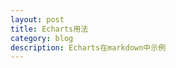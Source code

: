 ```yaml
---
layout: post
title: Echarts用法
category: blog
description: Echarts在markdown中示例
---
```


<body>
    <!-- 为ECharts准备一个具备大小（宽高）的Dom -->
    <div id="main" style="width: 600px;height:400px;"></div>
    <script type="text/javascript">
        // 基于准备好的dom，初始化echarts实例
        var myChart = echarts.init(document.getElementById('main'));
        // 指定图表的配置项和数据
        var option = {
            title: {
                text: 'ECharts 入门示例'
            },
            tooltip: {},
            legend: {
                data:['销量']
            },
            xAxis: {
                data: ["衬衫","羊毛衫","雪纺衫","裤子","高跟鞋","袜子"]
            },
            yAxis: {},
            series: [{
                name: '销量',
                type: 'bar',
                data: [5, 20, 36, 10, 10, 20]
            }]
        };
        // 使用刚指定的配置项和数据显示图表。
        myChart.setOption(option);
    </script>
    
    
   <!--div id="main1" style="width: 600px;height:400px;"></div>
    <script type="text/javascript"> 
       var myChart = echarts.init(document.getElementById('main1'));
       var dataAll = [
        [
            [10.0, 8.04],
            [8.0, 6.95],
            [13.0, 7.58],
            [9.0, 8.81],
            [11.0, 8.33],
            [14.0, 9.96],
            [6.0, 7.24],
            [4.0, 4.26],
            [12.0, 10.84],
            [7.0, 4.82],
            [5.0, 5.68]
        ],
        [
            [10.0, 9.14],
            [8.0, 8.14],
            [13.0, 8.74],
            [9.0, 8.77],
            [11.0, 9.26],
            [14.0, 8.10],
            [6.0, 6.13],
            [4.0, 3.10],
            [12.0, 9.13],
            [7.0, 7.26],
            [5.0, 4.74]
        ],
        [
            [10.0, 7.46],
            [8.0, 6.77],
            [13.0, 12.74],
            [9.0, 7.11],
            [11.0, 7.81],
            [14.0, 8.84],
            [6.0, 6.08],
            [4.0, 5.39],
            [12.0, 8.15],
            [7.0, 6.42],
            [5.0, 5.73]
        ]
    ];
    var markLineOpt = {
        animation: false,
        label: {
            normal: {
                formatter: 'y = 0.5 * x + 3',
                textStyle: {
                    align: 'right'
                }
            }
        },
        lineStyle: {
            normal: {
                type: 'solid'
            }
        },
        tooltip: {
            formatter: 'y = 0.5 * x + 3'
        },
        data: [[{
            coord: [0, 2],
            symbol: 'none'
        }, {
            coord: [20, 13],
            symbol: 'none'
        }]]
    };
    option = {
        title: {
            text: 'Anscombe\'s quartet',
            x: 'center',
            y: 0
        },
        grid: [
            {x: '7%', y: '7%', width: '38%', height: '38%'},
            {x2: '7%', y: '7%', width: '38%', height: '38%'},
            {x: '7%', y2: '7%', width: '38%', height: '38%'},
            {x2: '7%', y2: '7%', width: '38%', height: '38%'}
        ],
        tooltip: {
            formatter: 'Group {a}: ({c})'
        },
        xAxis: [
            {gridIndex: 0, min: 0, max: 20},
            {gridIndex: 1, min: 0, max: 20},
            {gridIndex: 2, min: 0, max: 20}
        ],
        yAxis: [
            {gridIndex: 0, min: 0, max: 15},
            {gridIndex: 1, min: 0, max: 15},
            {gridIndex: 2, min: 0, max: 15}
        ],
        series: [
            {
                name: 'I',
                type: 'scatter',
                xAxisIndex: 0,
                yAxisIndex: 0,
                data: dataAll[0],
                markLine: markLineOpt
            },
            {
                name: 'II',
                type: 'scatter',
                xAxisIndex: 1,
                yAxisIndex: 1,
                data: dataAll[1],
                markLine: markLineOpt
            },
            {
                name: 'III',
                type: 'scatter',
                xAxisIndex: 2,
                yAxisIndex: 2,
                data: dataAll[2],
                markLine: markLineOpt
            }
        ]
    };
     myChart.setOption(option);
   </script-->

   <div id="main1" style="width: 600px;height:400px;"></div>
   <script type="text/javascript"> 
      var myChart = echarts.init(document.getElementById('main1'));
      var dataAll = [
       [
          [0,2.6],
          [1,3.4],
          [2,4.3],
          [3,4.7],
          [4,5],
          [5,7.2],
          [6,8.4],
          [7,8.4],
          [8,10.7],
          [9,11.3],
          [10,12.6]
       ],
       [
           [0,1.2],
           [1,2.45],
           [2,5],
           [3,6.85],
           [4,7.6],
           [5,8.25],
           [6,8.7],
           [7,10.65],
           [8,10.9],
           [9,9.65],
           [10,9.9]
       ],
       [
           [0,20],
           [1,4.5],
           [2,1],
           [3,11],
           [4,12.5],
           [5,12.8],
           [6,13.2],
           [7,14],
           [8,16],
           [9,18],
           [10,12]
       ]
   ];
   var markLineOpt = {
       animation: false,
       label: {
           normal: {
               formatter: 'y = 1.0145 * x + 1.0582',
                          !-- 'y=-0.1294*x^2 +2.4497*x-1.37',
                           'y = -0.0169x5 + 0.5377x4 - 6.4436x3 + 35.56x2 - 86.244x + 76.87'
               ]--
               textStyle: {
                   align: 'right'
               }
           }
       },
       lineStyle: {
           normal: {
               type: 'solid'
           }
       },
       tooltip: {
           formatter: 'y = 1.0145 * x + 1.0582',
                      !-- 'y=-0.1294*x^2 +2.4497*x-1.37',
                       'y = -0.0169x5 + 0.5377x4 - 6.4436x3 + 35.56x2 - 86.244x + 76.87'
           ]--
       },
       data: [[{
           coord: [0, 2],
           symbol: 'none'
       }, {
           coord: [20, 13],
           symbol: 'none'
       }]]
   };
   option = {
       title: {
           text: 'Anscombe\'s quartet',
           x: 'center',
           y: 0
       },
       grid: [
           {x: '7%', y: '7%', width: '38%', height: '38%'},
           {x2: '7%', y: '7%', width: '38%', height: '38%'},
           {x: '7%', y2: '7%', width: '38%', height: '38%'},
           {x2: '7%', y2: '7%', width: '38%', height: '38%'}
       ],
       tooltip: {
           formatter: 'Group {a}: ({c})'
       },
       xAxis: [
           {gridIndex: 0, min: 0, max: 10},
           {gridIndex: 1, min: 0, max: 10},
           {gridIndex: 2, min: 0, max: 10}
       ],
       yAxis: [
           {gridIndex: 0, min: 0, max: 13},
           {gridIndex: 1, min: 1, max: 11},
           {gridIndex: 2, min: 1, max: 20}
       ],
       series: [
           {
               name: 'I',
               type: 'scatter',
               xAxisIndex: 0,
               yAxisIndex: 0,
               data: dataAll[0],
               markLine: markLineOpt
           },
           {
               name: 'II',
               type: 'scatter',
               xAxisIndex: 1,
               yAxisIndex: 1,
               data: dataAll[1],
               markLine: markLineOpt
           },
           {
               name: 'III',
               type: 'scatter',
               xAxisIndex: 2,
               yAxisIndex: 2,
               data: dataAll[2],
               markLine: markLineOpt
           }
       ]
   };
    myChart.setOption(option);
   </script>

</body>

